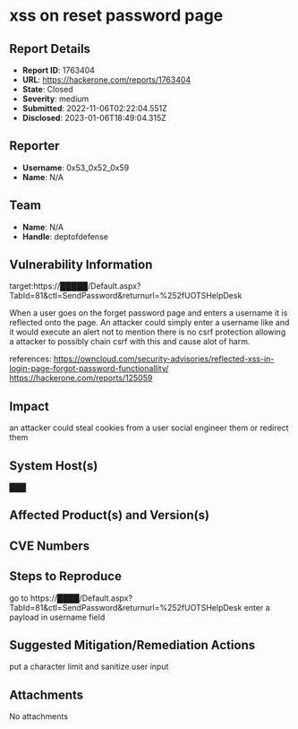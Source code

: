 # xss on reset password page

## Report Details
- **Report ID**: 1763404
- **URL**: https://hackerone.com/reports/1763404
- **State**: Closed
- **Severity**: medium
- **Submitted**: 2022-11-06T02:22:04.551Z
- **Disclosed**: 2023-01-06T18:49:04.315Z

## Reporter
- **Username**: 0x53_0x52_0x59
- **Name**: N/A

## Team
- **Name**: N/A
- **Handle**: deptofdefense

## Vulnerability Information
target:https://█████/Default.aspx?TabId=81&ctl=SendPassword&returnurl=%252fUOTSHelpDesk

When a user goes on the forget password page and enters a username it is reflected onto the page. An attacker could simply enter a username like <script>alert(1)</script> and it would execute an alert not to mention there is no csrf protection allowing a attacker to possibly chain csrf with this and cause alot of harm.


references:
https://owncloud.com/security-advisories/reflected-xss-in-login-page-forgot-password-functionallity/
https://hackerone.com/reports/125059

## Impact

an attacker could steal cookies from a user social engineer them or redirect them

## System Host(s)
███

## Affected Product(s) and Version(s)


## CVE Numbers


## Steps to Reproduce
go to https://████/Default.aspx?TabId=81&ctl=SendPassword&returnurl=%252fUOTSHelpDesk
enter a payload in username field

## Suggested Mitigation/Remediation Actions
put a character limit and sanitize user input



## Attachments
No attachments
